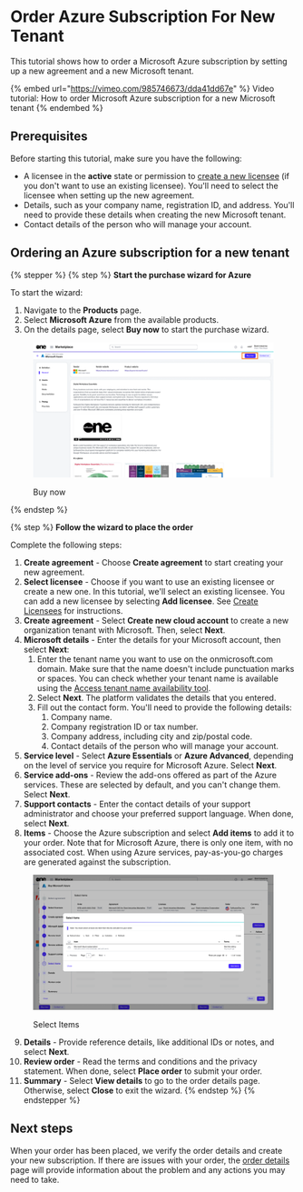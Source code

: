 # Order Azure Subscription For New Tenant

This tutorial shows how to order a Microsoft Azure subscription by setting up a new agreement and a new Microsoft tenant.

{% embed url="https://vimeo.com/985746673/dda41dd67e" %}
Video tutorial: How to order Microsoft Azure subscription for a new Microsoft tenant
{% endembed %}

## Prerequisites

Before starting this tutorial, make sure you have the following:

* A licensee in the **active** state or permission to [create a new licensee](../../../modules-and-features/settings/licensees/create-licensees.md) (if you don't want to use an existing licensee). You'll need to select the licensee when setting up the new agreement.&#x20;
* Details, such as your company name, registration ID, and address. You'll need to provide these details when creating the new Microsoft tenant.
* Contact details of the person who will manage your account.&#x20;

## Ordering an Azure subscription for a new tenant <a href="#id-1.-launch-the-purchase-wizard" id="id-1.-launch-the-purchase-wizard"></a>

{% stepper %}
{% step %}
**Start the purchase wizard for Azure**

To start the wizard:

1. Navigate to the **Products** page.&#x20;
2. Select **Microsoft Azure** from the available products.
3. On the details page, select **Buy now** to start the purchase wizard.

<div data-with-frame="true"><figure><img src="../../../.gitbook/assets/Azure BuyNow.png" alt=""><figcaption><p>Buy now</p></figcaption></figure></div>
{% endstep %}

{% step %}
**Follow the wizard to place the order**

Complete the following steps:

1. **Create agreement** - Choose **Create agreement** to start creating your new agreement.
2. **Select licensee** - Choose if you want to use an existing licensee or create a new one. In this tutorial, we'll select an existing licensee. You can add a new licensee by selecting **Add licensee**. See [Create Licensees](../../../modules-and-features/settings/licensees/create-licensees.md) for instructions.
3. **Create agreement** - Select **Create new cloud account** to create a new organization tenant with Microsoft. Then, select **Next**.
4. **Microsoft details** - Enter the details for your Microsoft account, then select **Next**:
   1. Enter the tenant name you want to use on the onmicrosoft.com domain. Make sure that the name doesn't include punctuation marks or spaces. You can check whether your tenant name is available using the [Access tenant name availability tool](https://onmicrosoft.platform.softwareone.com/).
   2. Select **Next**. The platform validates the details that you entered.
   3. Fill out the contact form. You'll need to provide the following details:
      1. Company name.
      2. Company registration ID or tax number.
      3. Company address, including city and zip/postal code.
      4. Contact details of the person who will manage your account.&#x20;
5. **Service level** - Select **Azure Essentials** or **Azure Advanced**, depending on the level of service you require for Microsoft Azure. Select **Next**.
6. **Service add-ons** - Review the add-ons offered as part of the Azure services. These are selected by default, and you can't change them. Select **Next**. &#x20;
7. **Support contacts** - Enter the contact details of your support administrator and choose your preferred support language. When done, select **Next**.
8. **Items** - Choose the Azure subscription and select **Add items** to add it to your order. Note that for Microsoft Azure, there is only one item, with no associated cost. When using Azure services, pay-as-you-go charges are generated against the subscription.

<div data-with-frame="true"><figure><img src="../../../.gitbook/assets/azure_select_items.png" alt=""><figcaption><p>Select Items</p></figcaption></figure></div>

9. **Details** - Provide reference details, like additional IDs or notes, and select **Next**.
10. **Review order** - Read the terms and conditions and the privacy statement. When done, select **Place order** to submit your order.
11. **Summary** - Select **View details** to go to the order details page. Otherwise, select **Close** to exit the wizard.
{% endstep %}
{% endstepper %}

## Next steps

When your order has been placed, we verify the order details and create your new subscription. If there are issues with your order, the [order details ](https://docs.platform.softwareone.com/modules-and-features/marketplace/orders#subscription-details)page will provide information about the problem and any actions you may need to take.
